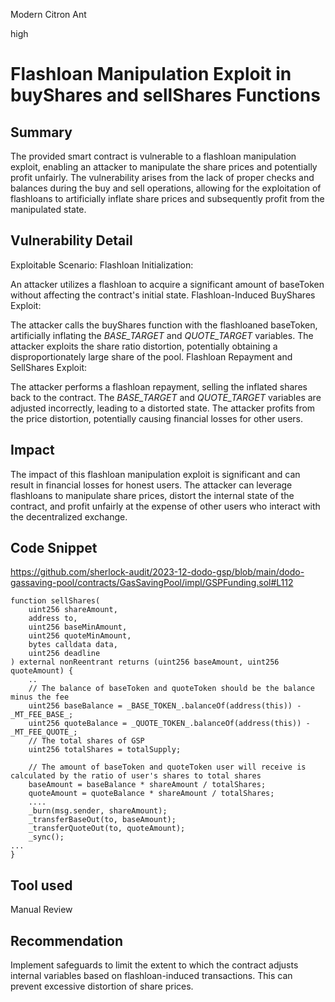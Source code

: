 Modern Citron Ant

high

# Flashloan Manipulation Exploit in buyShares and sellShares Functions

## Summary
The provided smart contract is vulnerable to a flashloan manipulation exploit, enabling an attacker to manipulate the share prices and potentially profit unfairly. The vulnerability arises from the lack of proper checks and balances during the buy and sell operations, allowing for the exploitation of flashloans to artificially inflate share prices and subsequently profit from the manipulated state.

## Vulnerability Detail
Exploitable Scenario:
Flashloan Initialization:

An attacker utilizes a flashloan to acquire a significant amount of baseToken without affecting the contract's initial state.
Flashloan-Induced BuyShares Exploit:

The attacker calls the buyShares function with the flashloaned baseToken, artificially inflating the _BASE_TARGET_ and _QUOTE_TARGET_ variables.
The attacker exploits the share ratio distortion, potentially obtaining a disproportionately large share of the pool.
Flashloan Repayment and SellShares Exploit:

The attacker performs a flashloan repayment, selling the inflated shares back to the contract.
The _BASE_TARGET_ and _QUOTE_TARGET_ variables are adjusted incorrectly, leading to a distorted state.
The attacker profits from the price distortion, potentially causing financial losses for other users.

## Impact
The impact of this flashloan manipulation exploit is significant and can result in financial losses for honest users. The attacker can leverage flashloans to manipulate share prices, distort the internal state of the contract, and profit unfairly at the expense of other users who interact with the decentralized exchange.

## Code Snippet
https://github.com/sherlock-audit/2023-12-dodo-gsp/blob/main/dodo-gassaving-pool/contracts/GasSavingPool/impl/GSPFunding.sol#L112


    function sellShares(
        uint256 shareAmount,
        address to,
        uint256 baseMinAmount,
        uint256 quoteMinAmount,
        bytes calldata data,
        uint256 deadline
    ) external nonReentrant returns (uint256 baseAmount, uint256 quoteAmount) {
        ..
        // The balance of baseToken and quoteToken should be the balance minus the fee
        uint256 baseBalance = _BASE_TOKEN_.balanceOf(address(this)) - _MT_FEE_BASE_;
        uint256 quoteBalance = _QUOTE_TOKEN_.balanceOf(address(this)) - _MT_FEE_QUOTE_;
        // The total shares of GSP
        uint256 totalShares = totalSupply;

        // The amount of baseToken and quoteToken user will receive is calculated by the ratio of user's shares to total shares
        baseAmount = baseBalance * shareAmount / totalShares;
        quoteAmount = quoteBalance * shareAmount / totalShares;
        ....
        _burn(msg.sender, shareAmount);
        _transferBaseOut(to, baseAmount);
        _transferQuoteOut(to, quoteAmount);
        _sync();
    ...
    }

## Tool used
Manual Review

## Recommendation
Implement safeguards to limit the extent to which the contract adjusts internal variables based on flashloan-induced transactions. This can prevent excessive distortion of share prices.
